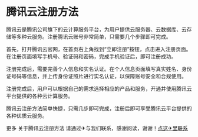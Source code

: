 # 腾讯云注册方法

腾讯云是腾讯公司旗下的云计算服务平台，为用户提供云服务器、云数据库、云存储等多种云服务。注册腾讯云账号非常简单，只需要几个步骤即可完成。

首先，打开腾讯云官网，在首页右上角找到“立即注册”按钮，点击进入注册页面。在注册页面填写手机号、验证码和密码，完成手机验证后，即可注册成功。

注册完成后，需要完善个人信息和实名认证。在个人信息页面填写真实姓名、身份证号码等信息，并上传身份证照片进行实名认证，以保障账号安全和合规使用。

注册完成后，用户可以根据自己的需求选择相应的产品和服务，开通并使用腾讯云平台提供的各种云计算服务。

腾讯云注册方法简单快捷，只需几步即可完成，注册后即可享受腾讯云平台提供的各种优质云服务。

更多 关于腾讯云注册方法 请通过✈与我们联系，感谢阅读，谢谢！[点这✈里联系](https://b.k02.cc)